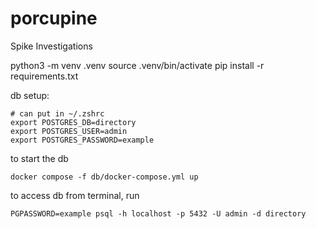 # porcupine
Spike Investigations

python3 -m venv .venv
source .venv/bin/activate
pip install -r requirements.txt

db setup:
```
# can put in ~/.zshrc
export POSTGRES_DB=directory
export POSTGRES_USER=admin
export POSTGRES_PASSWORD=example
```

to start the db
```
docker compose -f db/docker-compose.yml up
```

to access db from terminal, run
```
PGPASSWORD=example psql -h localhost -p 5432 -U admin -d directory
```
